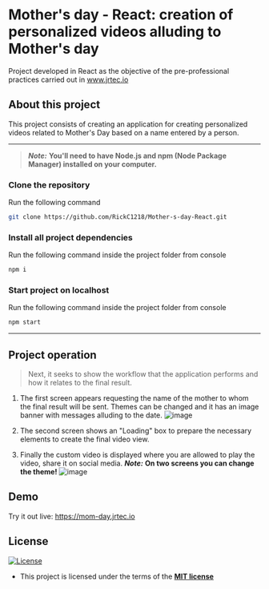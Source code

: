 # Mother's day - React: creation of personalized videos alluding to Mother's day

Project developed in React as the objective of the pre-professional practices carried out in www.jrtec.io

## About this project

This project consists of creating an application for creating personalized videos related to Mother's Day based on a name entered by a person.


---
> ***Note:*** **You'll need to have Node.js and npm (Node Package Manager) installed on your computer.**

### Clone the repository

Run the following command
```sh
git clone https://github.com/RickC1218/Mother-s-day-React.git
```

### Install all project dependencies
Run the following command inside the project folder from console
```sh
npm i
```

### Start project on localhost
Run the following command inside the project folder from console
```sh
npm start
```
---

## Project operation

> Next, it seeks to show the workflow that the application performs and how it relates to the final result.

1. The first screen appears requesting the name of the mother to whom the final result will be sent. Themes can be changed and it has an image banner with messages alluding to the date.
![image](https://user-images.githubusercontent.com/95365813/229987498-a45a2e59-177b-48c7-8f67-233f368f748c.png)

2. The second screen shows an "Loading" box to prepare the necessary elements to create the final video view.

3. Finally the custom video is displayed where you are allowed to play the video, share it on social media. ***Note:*** **On two screens you can change the theme!**
![image](https://user-images.githubusercontent.com/95365813/229987704-a3676ddf-cf31-4ef5-a761-8f788bca58c9.png)

## Demo

Try it out live: https://mom-day.jrtec.io


## License

[![License](http://img.shields.io/:license-mit-blue.svg?style=flat-square)](http://badges.mit-license.org)

- This project is licensed under the terms of the **[MIT license](LICENSE)**
